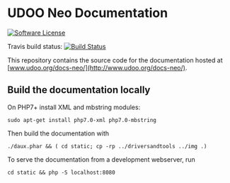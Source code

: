 # UDOO Neo Documentation

[![Software License](https://img.shields.io/badge/license-MIT-brightgreen.svg?style=flat-square)](https://github.com/UDOOboard/X86-Docs/LICENSE)

Travis build status: [![Build Status](https://travis-ci.org/UDOOboard/Neo-Docs.svg?branch=master)](https://travis-ci.org/UDOOboard/Neo-Docs)

This repository contains the source code for the documentation hosted at [www.udoo.org/docs-neo/](http://www.udoo.org/docs-neo/).


## Build the documentation locally
On PHP7+ install XML and mbstring modules:

    sudo apt-get install php7.0-xml php7.0-mbstring

Then build the documentation with

    ./daux.phar && ( cd static; cp -rp ../driversandtools ../img .)

To serve the documentation from a development webserver, run

    cd static && php -S localhost:8080


